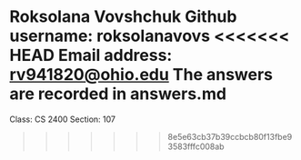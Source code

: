Roksolana Vovshchuk
Github username: roksolanavovs
<<<<<<< HEAD
Email address: rv941820@ohio.edu
The answers are recorded in answers.md
=======
Class: CS 2400
Section: 107
>>>>>>> 8e5e63cb37b39ccbcb80f13fbe93583fffc008ab
